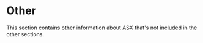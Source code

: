 # Other

This section contains other information about ASX that's not included in the other sections.
